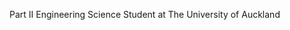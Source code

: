 Part II Engineering Science Student at The University of Auckland
<!---
AndrewJin1609/AndrewJin1609 is a ✨ special ✨ repository because its `README.md` (this file) appears on your GitHub profile.
You can click the Preview link to take a look at your changes.
--->
